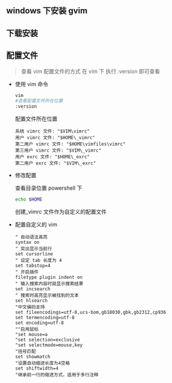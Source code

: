 ## windows 下安装 gvim

## 下载安装

## 配置文件

> 查看 vim 配置文件的方式 在 vim 下 执行 :version 即可查看

- 使用 vim 命令

  ```sh
  vim
  #查看配置文件所在位置
  :version
  ```

  配置文件所在位置

  ```
  系统 vimrc 文件: "$VIM\vimrc"
  用户 vimrc 文件: "$HOME\_vimrc"
  第二用户 vimrc 文件: "$HOME\vimfiles\vimrc"
  第三用户 vimrc 文件: "$VIM\_vimrc"
  用户 exrc 文件: "$HOME\_exrc"
  第二用户 exrc 文件: "$VIM\_exrc"
  ```

- 修改配置

  查看目录位置 powershell 下

  ```sh
  echo $HOME
  ```

  创建\_vimrc 文件作为自定义的配置文件

- 配置自定义的 vim

  ```vim
  " 自动语法高亮
  syntax on
  " 突出显示当前行
  set cursorline
  " 设定 tab 长度为 4
  set tabstop=4
  " 开启插件
  filetype plugin indent on
  " 输入搜索内容时就显示搜索结果
  set incsearch
  " 搜索时高亮显示被找到的文本
  set hlsearch
  "中文编码支持
  set fileencodings=utf-8,ucs-bom,gb18030,gbk,gb2312,cp936
  set termencoding=utf-8
  set encoding=utf-8
  ""启用鼠标
  "set mouse=a
  "set selection=exclusive
  "set selectmode=mouse,key
  "括号匹配
  set showmatch
  "设置自动缩进长度为4空格
  set shiftwidth=4
  "继承前一行的缩进方式，适用于多行注释
  ```
